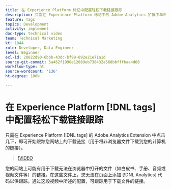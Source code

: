 ```yaml
---
title: 在 Experience Platform 标记中配置轻松下载链接跟踪
description: 只需在 Experience Platform 标记中的 Adobe Analytics 扩展中单击几下，即可开始跟踪您网站上的下载链接（用于将非浏览器文件下载到您的计算机的链接）。
feature: Tags
topics: Development
activity: implement
doc-type: technical video
team: Technical Marketing
kt: 1844
role: Developer, Data Engineer
level: Beginner
exl-id: 28822d90-6bbb-43dc-bf98-892e21e71a1d
source-git-commit: 5a462f1990e12089eb738432a568bbfffbaa4d68
workflow-type: ht
source-wordcount: '136'
ht-degree: 100%

---
```


# 在 Experience Platform [!DNL tags] 中配置轻松下载链接跟踪

只需在 Experience Platform [!DNL tags] 的 Adobe Analytics Extension 中点击几下，即可开始跟踪您网站上的下载链接（用于将非浏览器文件下载到您的计算机的链接）。

>[!VIDEO](https://video.tv.adobe.com/v/25762/?quality=12&learn=on)

您的网站上可能有用于下载无法在浏览器中打开的文件（如白皮书、手册、音频或视频文件等）的链接。在这些文件上，您无法在页面上添加 [!DNL Analytics] 代码以供跟踪。通过这段视频中所述的配置，可跟踪用于下载文件的链接。
